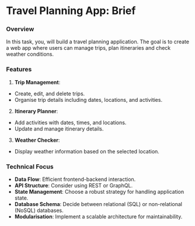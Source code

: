 # Travel Planning App: Brief

### Overview

In this task, you, will build a travel planning application. The goal is to create a web app where users can manage trips, plan itineraries and check weather conditions.

### Features

1. **Trip Management**:

- Create, edit, and delete trips.
- Organise trip details including dates, locations, and activities.

2. **Itinerary Planner**:

- Add activities with dates, times, and locations.
- Update and manage itinerary details.

3. **Weather Checker**:

- Display weather information based on the selected location.


### Technical Focus

- **Data Flow**: Efficient frontend-backend interaction.
- **API Structure**: Consider using REST or GraphQL.
- **State Management**: Choose a robust strategy for handling application state.
- **Database Schema**: Decide between relational (SQL) or non-relational (NoSQL) databases.
- **Modularisation**: Implement a scalable architecture for maintainability.
